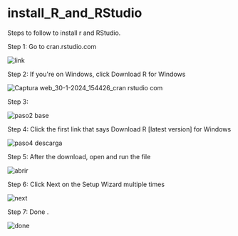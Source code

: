 # install_R_and_RStudio
Steps to follow to install r and RStudio.

Step 1: 
 Go to cran.rstudio.com

![link ](https://github.com/RicardoGarfias/install_R_and_RStudio/assets/149250504/efcffc31-3cf6-433a-a283-12a1cd7e1f01)

Step 2:
If you're on Windows, click Download R for Windows

 ![Captura web_30-1-2024_154426_cran rstudio com](https://github.com/RicardoGarfias/install_R_and_RStudio/assets/149250504/afc471c8-580f-4675-a4c2-0bc81aa84448)

 Step 3: 

 ![paso2 base](https://github.com/RicardoGarfias/install_R_and_RStudio/assets/149250504/2a5a9e10-0f43-4ea1-8648-d9165830421e)

 Step 4:
 Click the first link that says Download R [latest version] for Windows

 ![paso4 descarga](https://github.com/RicardoGarfias/install_R_and_RStudio/assets/149250504/1b234d3c-83f1-4272-a4f6-0867a499c19d)

 Step 5:
 After the download, open and run the file

 ![abrir](https://github.com/RicardoGarfias/install_R_and_RStudio/assets/149250504/b3a55236-6a99-4325-865f-4e773430079f)

 Step 6:
 Click Next on the Setup Wizard multiple times

 ![next](https://github.com/RicardoGarfias/install_R_and_RStudio/assets/149250504/c1bd6ce0-e5f5-47c7-ae76-1e192c9c1537)

Step 7:
Done .

![done](https://github.com/RicardoGarfias/install_R_and_RStudio/assets/149250504/275e872e-ac07-47ff-84e7-f719a7403777)

 
